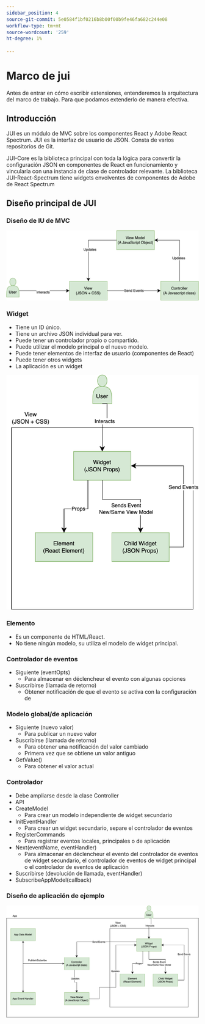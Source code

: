 ```yaml
---
sidebar_position: 4
source-git-commit: 5e0584f1bf0216b8b00f00b9fe46fa682c244e08
workflow-type: tm+mt
source-wordcount: '259'
ht-degree: 1%

---
```


# Marco de jui

Antes de entrar en cómo escribir extensiones, entenderemos la arquitectura del marco de trabajo.
Para que podamos extenderlo de manera efectiva.

## Introducción

JUI es un módulo de MVC sobre los componentes React y Adobe React Spectrum. JUI es la interfaz de usuario de JSON. Consta de varios repositorios de Git.

JUI-Core es la biblioteca principal con toda la lógica para convertir la configuración JSON en componentes de React en funcionamiento y vincularla con una instancia de clase de controlador relevante.
La biblioteca JUI-React-Spectrum tiene widgets envolventes de componentes de Adobe de React Spectrum

## Diseño principal de JUI

### Diseño de IU de MVC

![Texto alternativo](./imgs/jui-mvc-flow.png)

### Widget

- Tiene un ID único.
- Tiene un archivo JSON individual para ver.
- Puede tener un controlador propio o compartido.
- Puede utilizar el modelo principal o el nuevo modelo.
- Puede tener elementos de interfaz de usuario (componentes de React)
- Puede tener otros widgets
- La aplicación es un widget

![Texto alternativo](./imgs/jui-widget.png)

### Elemento

- Es un componente de HTML/React.
- No tiene ningún modelo, su utiliza el modelo de widget principal.

### Controlador de eventos

- Siguiente (eventOpts)
   - Para almacenar en déclencheur el evento con algunas opciones
- Suscribirse (llamada de retorno)
   - Obtener notificación de que el evento se activa con la configuración de

### Modelo global/de aplicación

- Siguiente (nuevo valor)
   - Para publicar un nuevo valor
- Suscribirse (llamada de retorno)
   - Para obtener una notificación del valor cambiado
   - Primera vez que se obtiene un valor antiguo
- GetValue()
   - Para obtener el valor actual

### Controlador

- Debe ampliarse desde la clase Controller
- API
- CreateModel
   - Para crear un modelo independiente de widget secundario
- InitEventHandler
   - Para crear un widget secundario, separe el controlador de eventos
- RegisterCommands
   - Para registrar eventos locales, principales o de aplicación
- Next(eventName, eventHandler)
   - Para almacenar en déclencheur el evento del controlador de eventos de widget secundario, el controlador de eventos de widget principal o el controlador de eventos de aplicación
- Suscribirse (devolución de llamada, eventHandler)
- SubscribeAppModel(callback)

### Diseño de aplicación de ejemplo

![Texto alternativo](./imgs/jui-sample-app.png)
